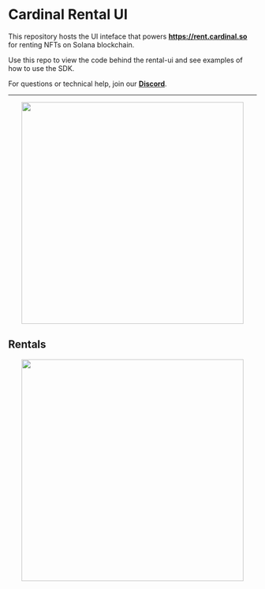 # Cardinal Rental UI

This repository hosts the UI inteface that powers **https://rent.cardinal.so** for renting NFTs on Solana blockchain.

Use this repo to view the code behind the rental-ui and see examples of how to use the SDK.

For questions or technical help, join our **[Discord](https://discord.gg/cardinallabs)**.

---

<div style="text-align: center; width: 100%;">
  <img style="height: 450px" src="./docs-assets/banner.png" />
</div>

## Rentals

<div style="text-align: center; width: 100%;">
  <img style="height: 450px" src="./docs-assets/landing.svg" />
</div>
